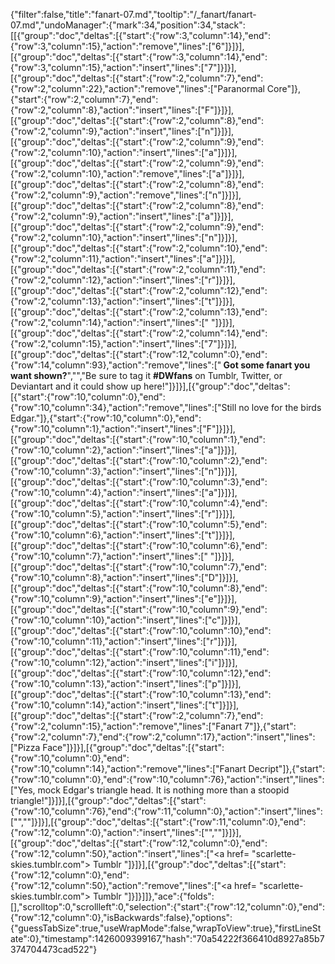 {"filter":false,"title":"fanart-07.md","tooltip":"/_fanart/fanart-07.md","undoManager":{"mark":34,"position":34,"stack":[[{"group":"doc","deltas":[{"start":{"row":3,"column":14},"end":{"row":3,"column":15},"action":"remove","lines":["6"]}]}],[{"group":"doc","deltas":[{"start":{"row":3,"column":14},"end":{"row":3,"column":15},"action":"insert","lines":["7"]}]}],[{"group":"doc","deltas":[{"start":{"row":2,"column":7},"end":{"row":2,"column":22},"action":"remove","lines":["Paranormal Core"]},{"start":{"row":2,"column":7},"end":{"row":2,"column":8},"action":"insert","lines":["F"]}]}],[{"group":"doc","deltas":[{"start":{"row":2,"column":8},"end":{"row":2,"column":9},"action":"insert","lines":["n"]}]}],[{"group":"doc","deltas":[{"start":{"row":2,"column":9},"end":{"row":2,"column":10},"action":"insert","lines":["a"]}]}],[{"group":"doc","deltas":[{"start":{"row":2,"column":9},"end":{"row":2,"column":10},"action":"remove","lines":["a"]}]}],[{"group":"doc","deltas":[{"start":{"row":2,"column":8},"end":{"row":2,"column":9},"action":"remove","lines":["n"]}]}],[{"group":"doc","deltas":[{"start":{"row":2,"column":8},"end":{"row":2,"column":9},"action":"insert","lines":["a"]}]}],[{"group":"doc","deltas":[{"start":{"row":2,"column":9},"end":{"row":2,"column":10},"action":"insert","lines":["n"]}]}],[{"group":"doc","deltas":[{"start":{"row":2,"column":10},"end":{"row":2,"column":11},"action":"insert","lines":["a"]}]}],[{"group":"doc","deltas":[{"start":{"row":2,"column":11},"end":{"row":2,"column":12},"action":"insert","lines":["r"]}]}],[{"group":"doc","deltas":[{"start":{"row":2,"column":12},"end":{"row":2,"column":13},"action":"insert","lines":["t"]}]}],[{"group":"doc","deltas":[{"start":{"row":2,"column":13},"end":{"row":2,"column":14},"action":"insert","lines":[" "]}]}],[{"group":"doc","deltas":[{"start":{"row":2,"column":14},"end":{"row":2,"column":15},"action":"insert","lines":["7"]}]}],[{"group":"doc","deltas":[{"start":{"row":12,"column":0},"end":{"row":14,"column":93},"action":"remove","lines":["<b> Got some fanart you want shown?</b>","","Be sure to tag it <b>#DWfans</b> on Tumblr, Twitter, or Deviantart and it could show up here!"]}]}],[{"group":"doc","deltas":[{"start":{"row":10,"column":0},"end":{"row":10,"column":34},"action":"remove","lines":["Still no love for the birds Edgar."]},{"start":{"row":10,"column":0},"end":{"row":10,"column":1},"action":"insert","lines":["F"]}]}],[{"group":"doc","deltas":[{"start":{"row":10,"column":1},"end":{"row":10,"column":2},"action":"insert","lines":["a"]}]}],[{"group":"doc","deltas":[{"start":{"row":10,"column":2},"end":{"row":10,"column":3},"action":"insert","lines":["n"]}]}],[{"group":"doc","deltas":[{"start":{"row":10,"column":3},"end":{"row":10,"column":4},"action":"insert","lines":["a"]}]}],[{"group":"doc","deltas":[{"start":{"row":10,"column":4},"end":{"row":10,"column":5},"action":"insert","lines":["r"]}]}],[{"group":"doc","deltas":[{"start":{"row":10,"column":5},"end":{"row":10,"column":6},"action":"insert","lines":["t"]}]}],[{"group":"doc","deltas":[{"start":{"row":10,"column":6},"end":{"row":10,"column":7},"action":"insert","lines":[" "]}]}],[{"group":"doc","deltas":[{"start":{"row":10,"column":7},"end":{"row":10,"column":8},"action":"insert","lines":["D"]}]}],[{"group":"doc","deltas":[{"start":{"row":10,"column":8},"end":{"row":10,"column":9},"action":"insert","lines":["e"]}]}],[{"group":"doc","deltas":[{"start":{"row":10,"column":9},"end":{"row":10,"column":10},"action":"insert","lines":["c"]}]}],[{"group":"doc","deltas":[{"start":{"row":10,"column":10},"end":{"row":10,"column":11},"action":"insert","lines":["r"]}]}],[{"group":"doc","deltas":[{"start":{"row":10,"column":11},"end":{"row":10,"column":12},"action":"insert","lines":["i"]}]}],[{"group":"doc","deltas":[{"start":{"row":10,"column":12},"end":{"row":10,"column":13},"action":"insert","lines":["p"]}]}],[{"group":"doc","deltas":[{"start":{"row":10,"column":13},"end":{"row":10,"column":14},"action":"insert","lines":["t"]}]}],[{"group":"doc","deltas":[{"start":{"row":2,"column":7},"end":{"row":2,"column":15},"action":"remove","lines":["Fanart 7"]},{"start":{"row":2,"column":7},"end":{"row":2,"column":17},"action":"insert","lines":["Pizza Face"]}]}],[{"group":"doc","deltas":[{"start":{"row":10,"column":0},"end":{"row":10,"column":14},"action":"remove","lines":["Fanart Decript"]},{"start":{"row":10,"column":0},"end":{"row":10,"column":76},"action":"insert","lines":["Yes, mock Edgar's triangle head. It is nothing more than a stoopid triangle!"]}]}],[{"group":"doc","deltas":[{"start":{"row":10,"column":76},"end":{"row":11,"column":0},"action":"insert","lines":["",""]}]}],[{"group":"doc","deltas":[{"start":{"row":11,"column":0},"end":{"row":12,"column":0},"action":"insert","lines":["",""]}]}],[{"group":"doc","deltas":[{"start":{"row":12,"column":0},"end":{"row":12,"column":50},"action":"insert","lines":["<a href= \"scarlette-skies.tumblr.com\"> Tumblr </a>"]}]}],[{"group":"doc","deltas":[{"start":{"row":12,"column":0},"end":{"row":12,"column":50},"action":"remove","lines":["<a href= \"scarlette-skies.tumblr.com\"> Tumblr </a>"]}]}]]},"ace":{"folds":[],"scrolltop":0,"scrollleft":0,"selection":{"start":{"row":12,"column":0},"end":{"row":12,"column":0},"isBackwards":false},"options":{"guessTabSize":true,"useWrapMode":false,"wrapToView":true},"firstLineState":0},"timestamp":1426009399167,"hash":"70a54222f366410d8927a85b7374704473cad522"}